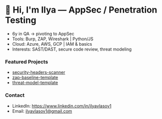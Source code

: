 # 👋 Hi, I'm Ilya — AppSec / Penetration Testing

- 6y in QA → pivoting to AppSec
- Tools: Burp, ZAP, Wireshark | Python/JS
- Cloud: Azure, AWS, GCP | IAM & basics
- Interests: SAST/DAST, secure code review, threat modeling

### Featured Projects
- [security-headers-scanner](../security-headers-scanner)
- [zap-baseline-template](../zap-baseline-template)
- [threat-model-template](../threat-model-template)

### Contact
- LinkedIn: https://www.linkedin.com/in/ilyavlasov1
- Email: ilyavlasov1@gmail.com
